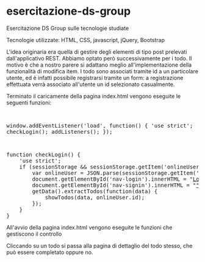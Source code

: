 # esercitazione-ds-group
Esercitazione DS Group sulle tecnologie studiate

Tecnologie utilizzate: HTML, CSS, javascript, jQuery, Bootstrap

L'idea originaria era quella di gestire degli elementi di tipo post prelevati dall'applicativo REST. Abbiamo optato però
successivamente per i todo. Il motivo è che a nostro parere si adattano meglio all'implementazione della funzionalità di 
modifica item. I todo sono associati tramite id a un particolare utente, ed è infatti possibile registrarsi tramite un form: a registrazione effettuata verrà associato all'utente un id selezionato casualmente.

Terminato il caricamente della pagina index.html vengono eseguite le seguenti funzioni:

<div class="highlight highlight-source-js">
<pre>

window.addEventListener('load', function() {
	'use strict';
	checkLogin();
	addListeners();
});


</pre>
</div>


<div class="highlight highlight-source-js">
<pre>
function checkLogin() {
	'use strict';
	if (sessionStorage && sessionStorage.getItem('onlineUser')) {
		var onlineUser = JSON.parse(sessionStorage.getItem('onlineUser'));
		document.getElementById('nav-login').innerHTML = "<a class='nav-link' href='index.html' onclick='logout()'>Logout</a>";
		document.getElementById('nav-signin').innerHTML = "<a class='nav-link' href='index.html'>" + onlineUser.email + "</a>";
		getData().extractTodos(function(data) { 
			showTodos(data, onlineUser.id); 
		});
	}
}</pre>
</div>

All'avvio della pagina index.html vengono eseguite le funzioni che gestiscono il controllo 

Cliccando su un todo si passa alla pagina di dettaglio del todo stesso, che può essere completato oppure no.  
